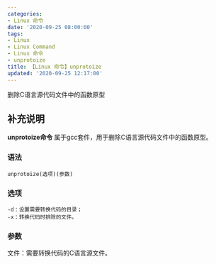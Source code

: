```yaml
---
categories:
- Linux 命令
date: '2020-09-25 08:00:00'
tags:
- Linux
- Linux Command
- Linux 命令
- unprotoize
title: 【Linux 命令】unprotoize
updated: '2020-09-25 12:17:00'
---
```


删除C语言源代码文件中的函数原型

## 补充说明

**unprotoize命令** 属于gcc套件，用于删除C语言源代码文件中的函数原型。

###  语法

```shell
unprotoize(选项)(参数)
```

###  选项

```shell
-d：设置需要转换代码的目录；
-x：转换代码时排除的文件。
```

###  参数

文件：需要转换代码的C语言源文件。


<!-- Linux命令行搜索引擎：https://jaywcjlove.github.io/linux-command/ -->